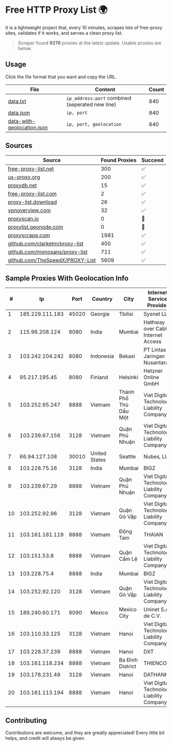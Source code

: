 
# Free HTTP Proxy List 🌍

It is a lightweight project that, every 10 minutes, scrapes lots of free-proxy sites, validates if it works, and serves a clean proxy list.


> Scraper found **9276** proxies at the latest update. Usable proxies are below.

## Usage

Click the file format that you want and copy the URL.


|File|Content|Count|
|----|-------|-----|
|[data.txt](https://raw.githubusercontent.com/themiralay/Proxy-List-World/master/data.txt)|`ip_address:port` combined (seperated new line)|840|
|[data.json](https://raw.githubusercontent.com/themiralay/Proxy-List-World/master/data.json)|`ip, port`|840|
|[data-with-geolocation.json](https://raw.githubusercontent.com/themiralay/Proxy-List-World/master/data-with-geolocation.json)|`ip, port, geolocation`|840|

## Sources

|Source|Found Proxies|Succeed|
|------|-------------|-------|
|[free-proxy-list.net](https://free-proxy-list.net)|300|✅|
|[us-proxy.org](https://www.us-proxy.org)|200|✅|
|[proxydb.net](http://proxydb.net)|15|✅|
|[free-proxy-list.com](https://free-proxy-list.com/?page=&port=&type%5B%5D=http&type%5B%5D=https&up_time=0&search=Search)|2|✅|
|[proxy-list.download](https://www.proxy-list.download/HTTP)|26|✅|
|[vpnoverview.com](https://vpnoverview.com/privacy/anonymous-browsing/free-proxy-servers)|32|✅|
|[proxyscan.io](https://www.proxyscan.io)|0|🚫|
|[proxylist.geonode.com](https://proxylist.geonode.com/api/proxy-list?limit=300&page=1&sort_by=lastChecked&sort_type=desc&protocols=http,https)|0|🚫|
|[proxyscrape.com](https://api.proxyscrape.com/v2/?request=displayproxies&protocol=http&timeout=10000&country=all&ssl=all&anonymity=all)|1981|✅|
|[github.com/clarketm/proxy-list](https://raw.githubusercontent.com/clarketm/proxy-list/master/proxy-list-raw.txt)|400|✅|
|[github.com/monosans/proxy-list](https://raw.githubusercontent.com/monosans/proxy-list/main/proxies/http.txt)|711|✅|
|[github.com/TheSpeedX/PROXY-List](https://raw.githubusercontent.com/TheSpeedX/PROXY-List/master/http.txt)|5609|✅|


## Sample Proxies With Geolocation Info

|#|Ip|Port|Country|City|Internet Service Provider|
|-|--|----|-------|----|-------------------------|
|1|185.229.111.183|45020|Georgia|Tbilisi|Sysnet LLC|
|2|115.96.208.124|8080|India|Mumbai|Hathway IP over Cable Internet Access|
|3|103.242.104.242|8080|Indonesia|Bekasi|PT Lintas Jaringan Nusantara|
|4|95.217.195.45|8080|Finland|Helsinki|Hetzner Online GmbH|
|5|103.252.95.247|8888|Vietnam|Thành Phố Thủ Dầu Một|Viet Digital Technology Liability Company|
|6|103.239.67.156|3128|Vietnam|Quận Phú Nhuận|Viet Digital Technology Liability Company|
|7|66.94.127.108|30010|United States|Seattle|Nubes, LLC|
|8|103.228.75.16|3128|India|Mumbai|BIGZ|
|9|103.239.67.29|8888|Vietnam|Quận Phú Nhuận|Viet Digital Technology Liability Company|
|10|103.252.92.96|3128|Vietnam|Quận Gò Vấp|Viet Digital Technology Liability Company|
|11|103.161.181.119|8888|Vietnam|Động Tam|THAIAN|
|12|103.151.53.8|8888|Vietnam|Quận Cẩm Lệ|Viet Digital Technology Liability Company|
|13|103.228.75.4|8888|India|Mumbai|BIGZ|
|14|103.252.92.120|3128|Vietnam|Quận Gò Vấp|Viet Digital Technology Liability Company|
|15|189.240.60.171|9090|Mexico|Mexico City|Uninet S.A. de C.V.|
|16|103.110.33.125|3128|Vietnam|Hanoi|Viet Digital Technology Liability Company|
|17|103.228.37.239|8888|Vietnam|Hanoi|DXT|
|18|103.161.118.234|8888|Vietnam|Ba Đình District|THIENCO|
|19|103.178.231.49|3128|Vietnam|Hanoi|DATHANH|
|20|103.161.113.194|8888|Vietnam|Hanoi|Viet Digital Technology Liability Company|



## Contributing

Contributions are welcome, and they are greatly appreciated! Every
little bit helps, and credit will always be given.

